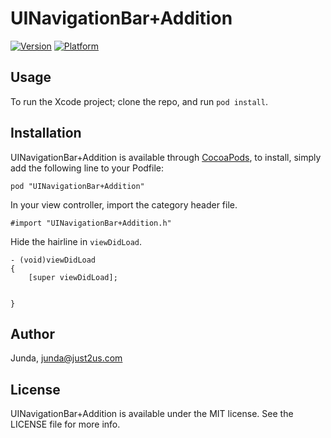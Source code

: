 # UINavigationBar+Addition

[![Version](http://cocoapod-badges.herokuapp.com/v/UINavigationBar+Addition/badge.png)](http://cocoadocs.org/docsets/UIView+CustomFonts)
[![Platform](http://cocoapod-badges.herokuapp.com/p/UINavigationBar+Addition/badge.png)](http://cocoadocs.org/docsets/UIView+CustomFonts)

## Usage

To run the Xcode project; clone the repo, and run `pod install`.


## Installation

UINavigationBar+Addition is available through [CocoaPods](http://cocoapods.org), to install, simply add the following line to your Podfile:

    pod "UINavigationBar+Addition"

In your view controller, import the category header file.

    #import "UINavigationBar+Addition.h"

Hide the hairline in `viewDidLoad`.

    - (void)viewDidLoad
    {
        [super viewDidLoad];


    }


## Author

Junda, junda@just2us.com

## License

UINavigationBar+Addition is available under the MIT license. See the LICENSE file for more info.

